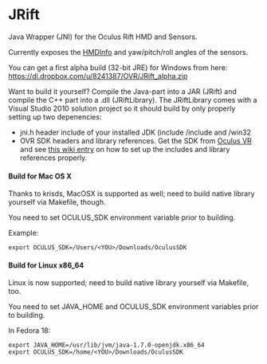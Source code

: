 JRift
=====

Java Wrapper (JNI) for the Oculus Rift HMD and Sensors.

Currently exposes the [HMDInfo](https://developer.oculusvr.com/doc/html/class_o_v_r_1_1_h_m_d_info.html) and yaw/pitch/roll angles of the sensors.

You can get a first alpha build (32-bit JRE) for Windows from here:
https://dl.dropbox.com/u/8241387/OVR/JRift_alpha.zip

Want to build it yourself?
Compile the Java-part into a JAR (JRift) and compile the C++ part into a .dll (JRiftLibrary).
The JRiftLibrary comes with a Visual Studio 2010 solution project so it should build by only properly setting up two depenencies:
* jni.h header include of your installed JDK (include <jdk-dir>/include and <jdk-dir>/win32
* OVR SDK headers and library references. Get the SDK from [Oculus VR](https://developer.oculusvr.com) and see [this wiki entry](https://developer.oculusvr.com/wiki/Minimal_Oculus_Application) on how to set up the includes and library references properly.

#### Build for Mac OS X

Thanks to krisds, MacOSX is supported as well; need to build native library yourself via Makefile, though.

You need to set OCULUS_SDK environment variable prior to building.

Example:
```
export OCULUS_SDK=/Users/<YOU>/Downloads/OculusSDK
```

#### Build for Linux x86_64

Linux is now supported; need to build native library yourself via Makefile, too.

You need to set JAVA_HOME and OCULUS_SDK environment variables prior to building.

In Fedora 18:
```
export JAVA_HOME=/usr/lib/jvm/java-1.7.0-openjdk.x86_64
export OCULUS_SDK=/home/<YOU>/Downloads/OculusSDK
```
